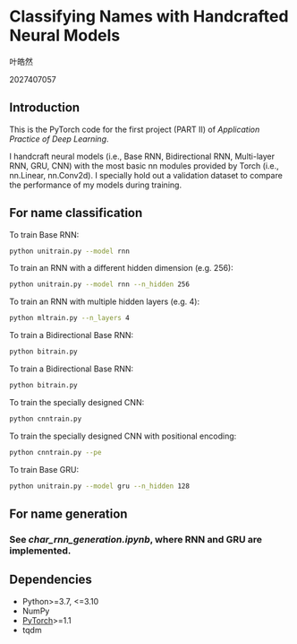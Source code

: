 #  Classifying Names with Handcrafted Neural Models

叶皓然

2027407057





## Introduction
This is the PyTorch code for the first project (PART II) of *Application Practice of Deep Learning*.


I handcraft neural models (i.e., Base RNN, Bidirectional RNN, Multi-layer RNN, GRU, CNN) with the most basic nn modules provided by Torch (i.e., nn.Linear, nn.Conv2d). I specially hold out a validation dataset to compare the performance of my models during training.


## For name classification


To train Base RNN:
```bash
python unitrain.py --model rnn
```

To train an RNN with a different hidden dimension (e.g. 256):

```bash
python unitrain.py --model rnn --n_hidden 256
```

To train an RNN with multiple hidden layers (e.g. 4):
```bash
python mltrain.py --n_layers 4
```

To train a Bidirectional Base RNN:
```bash
python bitrain.py
```

To train a Bidirectional Base RNN:
```bash
python bitrain.py
```

To train the specially designed CNN:
```bash
python cnntrain.py
```

To train the specially designed CNN with positional encoding:
```bash
python cnntrain.py --pe
```

To train Base GRU:
```bash
python unitrain.py --model gru --n_hidden 128
```

## For name generation


### See *char_rnn_generation.ipynb*, where RNN and GRU are implemented.


## Dependencies

* Python>=3.7, <=3.10
* NumPy
* [PyTorch](http://pytorch.org/)>=1.1
* tqdm




